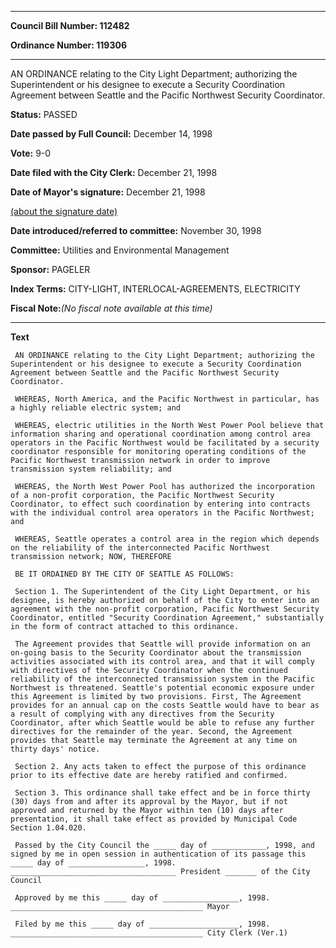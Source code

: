 

********

**Council Bill Number: 112482**
   
**Ordinance Number: 119306**
********

 AN ORDINANCE relating to the City Light Department; authorizing the Superintendent or his designee to execute a Security Coordination Agreement between Seattle and the Pacific Northwest Security Coordinator.

**Status:** PASSED
   
**Date passed by Full Council:** December 14, 1998
   
**Vote:** 9-0
   
**Date filed with the City Clerk:** December 21, 1998
   
**Date of Mayor's signature:** December 21, 1998
   
[(about the signature date)](/~public/approvaldate.htm)
   
   
   
**Date introduced/referred to committee:** November 30, 1998
   
**Committee:** Utilities and Environmental Management
   
**Sponsor:** PAGELER
   
   
**Index Terms:** CITY-LIGHT, INTERLOCAL-AGREEMENTS, ELECTRICITY

**Fiscal Note:**_(No fiscal note available at this time)_

********

**Text**
   
```
 AN ORDINANCE relating to the City Light Department; authorizing the Superintendent or his designee to execute a Security Coordination Agreement between Seattle and the Pacific Northwest Security Coordinator.

 WHEREAS, North America, and the Pacific Northwest in particular, has a highly reliable electric system; and

 WHEREAS, electric utilities in the North West Power Pool believe that information sharing and operational coordination among control area operators in the Pacific Northwest would be facilitated by a security coordinator responsible for monitoring operating conditions of the Pacific Northwest transmission network in order to improve transmission system reliability; and

 WHEREAS, the North West Power Pool has authorized the incorporation of a non-profit corporation, the Pacific Northwest Security Coordinator, to effect such coordination by entering into contracts with the individual control area operators in the Pacific Northwest; and

 WHEREAS, Seattle operates a control area in the region which depends on the reliability of the interconnected Pacific Northwest transmission network; NOW, THEREFORE

 BE IT ORDAINED BY THE CITY OF SEATTLE AS FOLLOWS:

 Section 1. The Superintendent of the City Light Department, or his designee, is hereby authorized on behalf of the City to enter into an agreement with the non-profit corporation, Pacific Northwest Security Coordinator, entitled "Security Coordination Agreement," substantially in the form of contract attached to this ordinance.

 The Agreement provides that Seattle will provide information on an on-going basis to the Security Coordinator about the transmission activities associated with its control area, and that it will comply with directives of the Security Coordinator when the continued reliability of the interconnected transmission system in the Pacific Northwest is threatened. Seattle's potential economic exposure under this Agreement is limited by two provisions. First, The Agreement provides for an annual cap on the costs Seattle would have to bear as a result of complying with any directives from the Security Coordinator, after which Seattle would be able to refuse any further directives for the remainder of the year. Second, the Agreement provides that Seattle may terminate the Agreement at any time on thirty days' notice.

 Section 2. Any acts taken to effect the purpose of this ordinance prior to its effective date are hereby ratified and confirmed.

 Section 3. This ordinance shall take effect and be in force thirty (30) days from and after its approval by the Mayor, but if not approved and returned by the Mayor within ten (10) days after presentation, it shall take effect as provided by Municipal Code Section 1.04.020.

 Passed by the City Council the _____ day of ____________, 1998, and signed by me in open session in authentication of its passage this _____ day of _________________, 1998. _____________________________________ President _______ of the City Council

 Approved by me this _____ day of _________________, 1998. ___________________________________________ Mayor

 Filed by me this _____ day of ____________________, 1998. ___________________________________________ City Clerk (Ver.1)

```
